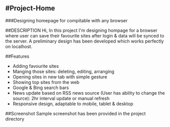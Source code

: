 #Project-Home
--------------------

###Designing homepage for compitable with any browser

##DESCRIPTION
 Hi, In this project I'm designing hompage for a browser where user can save their favourite sites after login & data will be synced to the server. A preliminary design has been developed which works perfectly on localhost.

##Features

* Adding favourite sites
* Manging those sites: deleting, editing, arranging
* Opening sites in new tab with simple gesture
* Showing top sites from the web
* Google & Bing search bars
* News update based on RSS news source (User has ability to change the source): 2hr interval update or manual refresh
* Responsive design, adaptable to mobile, tablet & desktop

##Screenshot
Sample screenshot has been provided in the project directory
